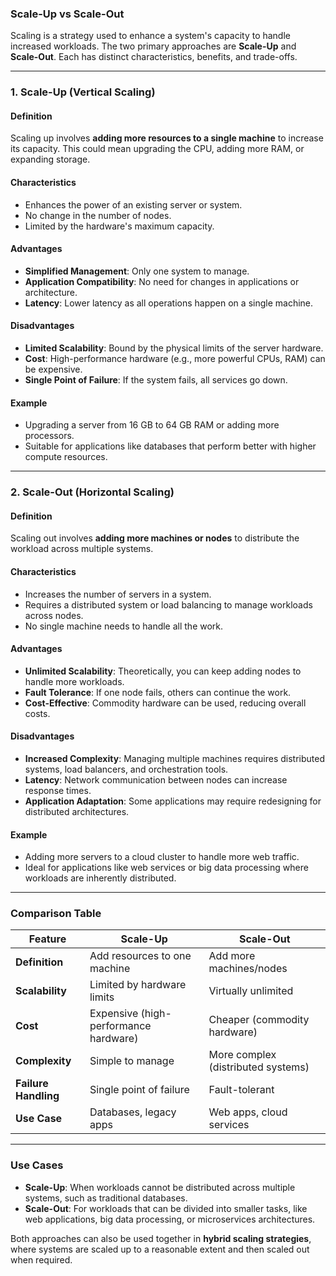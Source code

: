 ### **Scale-Up vs Scale-Out**

Scaling is a strategy used to enhance a system's capacity to handle increased workloads. The two primary approaches are **Scale-Up** and **Scale-Out**. Each has distinct characteristics, benefits, and trade-offs.

---

### **1. Scale-Up (Vertical Scaling)**

#### **Definition**
Scaling up involves **adding more resources to a single machine** to increase its capacity. This could mean upgrading the CPU, adding more RAM, or expanding storage.

#### **Characteristics**
- Enhances the power of an existing server or system.
- No change in the number of nodes.
- Limited by the hardware's maximum capacity.

#### **Advantages**
- **Simplified Management**: Only one system to manage.
- **Application Compatibility**: No need for changes in applications or architecture.
- **Latency**: Lower latency as all operations happen on a single machine.

#### **Disadvantages**
- **Limited Scalability**: Bound by the physical limits of the server hardware.
- **Cost**: High-performance hardware (e.g., more powerful CPUs, RAM) can be expensive.
- **Single Point of Failure**: If the system fails, all services go down.

#### **Example**
- Upgrading a server from 16 GB to 64 GB RAM or adding more processors.
- Suitable for applications like databases that perform better with higher compute resources.

---

### **2. Scale-Out (Horizontal Scaling)**

#### **Definition**
Scaling out involves **adding more machines or nodes** to distribute the workload across multiple systems.

#### **Characteristics**
- Increases the number of servers in a system.
- Requires a distributed system or load balancing to manage workloads across nodes.
- No single machine needs to handle all the work.

#### **Advantages**
- **Unlimited Scalability**: Theoretically, you can keep adding nodes to handle more workloads.
- **Fault Tolerance**: If one node fails, others can continue the work.
- **Cost-Effective**: Commodity hardware can be used, reducing overall costs.

#### **Disadvantages**
- **Increased Complexity**: Managing multiple machines requires distributed systems, load balancers, and orchestration tools.
- **Latency**: Network communication between nodes can increase response times.
- **Application Adaptation**: Some applications may require redesigning for distributed architectures.

#### **Example**
- Adding more servers to a cloud cluster to handle more web traffic.
- Ideal for applications like web services or big data processing where workloads are inherently distributed.

---

### **Comparison Table**

| Feature                  | Scale-Up                     | Scale-Out                    |
|--------------------------|------------------------------|------------------------------|
| **Definition**           | Add resources to one machine | Add more machines/nodes      |
| **Scalability**          | Limited by hardware limits   | Virtually unlimited          |
| **Cost**                 | Expensive (high-performance hardware) | Cheaper (commodity hardware) |
| **Complexity**           | Simple to manage             | More complex (distributed systems) |
| **Failure Handling**     | Single point of failure      | Fault-tolerant               |
| **Use Case**             | Databases, legacy apps       | Web apps, cloud services     |

---

### **Use Cases**
- **Scale-Up**: When workloads cannot be distributed across multiple systems, such as traditional databases.
- **Scale-Out**: For workloads that can be divided into smaller tasks, like web applications, big data processing, or microservices architectures.

Both approaches can also be used together in **hybrid scaling strategies**, where systems are scaled up to a reasonable extent and then scaled out when required.
